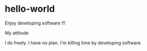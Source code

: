 # hello-world
Enjoy developing software !!!

My attitude

I do freely. I have no plan. I'm killing time by developing software.
